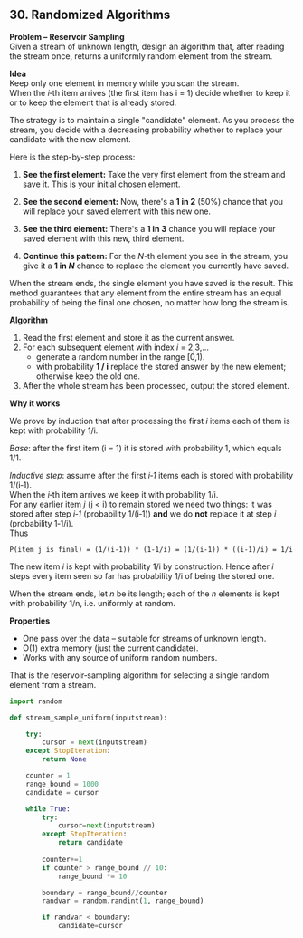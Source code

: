 ## 30. Randomized Algorithms

**Problem – Reservoir Sampling**  
Given a stream of unknown length, design an algorithm that, after reading the stream once, returns a uniformly random element from the stream.  


**Idea**  
Keep only one element in memory while you scan the stream.  
When the *i*‑th item arrives (the first item has i = 1) decide whether to keep it or to keep the element that is already stored.


The strategy is to maintain a single "candidate" element. As you process the stream, you decide with a decreasing probability whether to replace your candidate with the new element.

Here is the step-by-step process:

1.  **See the first element:** Take the very first element from the stream and save it. This is your initial chosen element.

2.  **See the second element:** Now, there's a **1 in 2** (50%) chance that you will replace your saved element with this new one.

3.  **See the third element:** There's a **1 in 3** chance you will replace your saved element with this new, third element.

4.  **Continue this pattern:** For the *N*-th element you see in the stream, you give it a **1 in *N*** chance to replace the element you currently have saved.

When the stream ends, the single element you have saved is the result. This method guarantees that any element from the entire stream has an equal probability of being the final one chosen, no matter how long the stream is.


**Algorithm**  

1. Read the first element and store it as the current answer.  
2. For each subsequent element with index *i* = 2,3,…  
   * generate a random number in the range [0,1).  
   * with probability **1 / i** replace the stored answer by the new element; otherwise keep the old one.  
3. After the whole stream has been processed, output the stored element.

**Why it works**  

We prove by induction that after processing the first *i* items each of them is kept with probability 1/i.

*Base*: after the first item (i = 1) it is stored with probability 1, which equals 1/1.

*Inductive step*: assume after the first *i‑1* items each is stored with probability 1/(i‑1).  
When the *i*‑th item arrives we keep it with probability 1/i.  
For any earlier item *j* (j < i) to remain stored we need two things: it was stored after step *i‑1* (probability 1/(i‑1)) **and** we do **not** replace it at step *i* (probability 1‑1/i).  
Thus  

```
P(item j is final) = (1/(i‑1)) * (1‑1/i) = (1/(i‑1)) * ((i‑1)/i) = 1/i
```

The new item *i* is kept with probability 1/i by construction. Hence after *i* steps every item seen so far has probability 1/i of being the stored one.

When the stream ends, let *n* be its length; each of the *n* elements is kept with probability 1/n, i.e. uniformly at random.

**Properties**  

* One pass over the data – suitable for streams of unknown length.  
* O(1) extra memory (just the current candidate).  
* Works with any source of uniform random numbers.  

That is the reservoir‑sampling algorithm for selecting a single random element from a stream.


```python
import random

def stream_sample_uniform(inputstream):

    try:
        cursor = next(inputstream)
    except StopIteration:
        return None

    counter = 1
    range_bound = 1000
    candidate = cursor

    while True:
        try:
            cursor=next(inputstream)
        except StopIteration:
            return candidate
    
        counter+=1
        if counter > range_bound // 10:
            range_bound *= 10

        boundary = range_bound//counter
        randvar = random.randint(1, range_bound)

        if randvar < boundary:
            candidate=cursor


```


